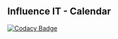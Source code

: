 ## Influence IT - Calendar

[![Codacy Badge](https://api.codacy.com/project/badge/Grade/d251432e04e44b19ad5de53c190e42b7)](https://app.codacy.com/gh/influence-it/base-laravel?utm_source=github.com&utm_medium=referral&utm_content=influence-it/base-laravel&utm_campaign=Badge_Grade_Settings)

